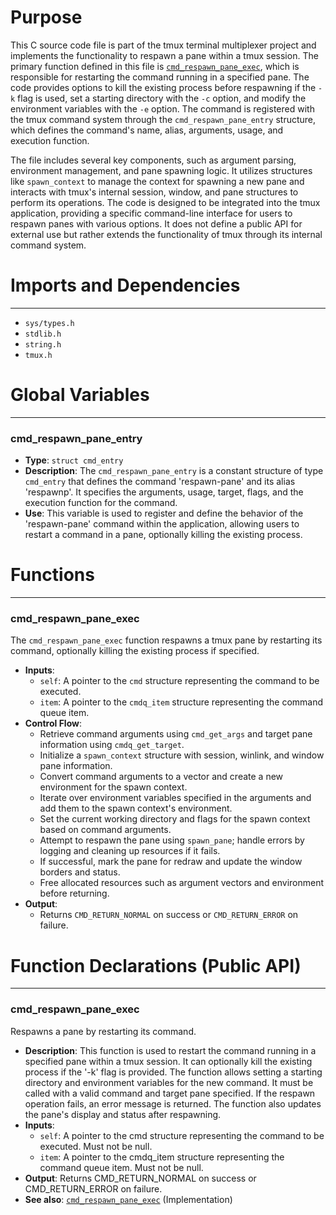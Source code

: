 # Purpose
This C source code file is part of the tmux terminal multiplexer project and implements the functionality to respawn a pane within a tmux session. The primary function defined in this file is [`cmd_respawn_pane_exec`](#cmd_respawn_pane_exec), which is responsible for restarting the command running in a specified pane. The code provides options to kill the existing process before respawning if the `-k` flag is used, set a starting directory with the `-c` option, and modify the environment variables with the `-e` option. The command is registered with the tmux command system through the `cmd_respawn_pane_entry` structure, which defines the command's name, alias, arguments, usage, and execution function.

The file includes several key components, such as argument parsing, environment management, and pane spawning logic. It utilizes structures like `spawn_context` to manage the context for spawning a new pane and interacts with tmux's internal session, window, and pane structures to perform its operations. The code is designed to be integrated into the tmux application, providing a specific command-line interface for users to respawn panes with various options. It does not define a public API for external use but rather extends the functionality of tmux through its internal command system.
# Imports and Dependencies

---
- `sys/types.h`
- `stdlib.h`
- `string.h`
- `tmux.h`


# Global Variables

---
### cmd_respawn_pane_entry
- **Type**: `struct cmd_entry`
- **Description**: The `cmd_respawn_pane_entry` is a constant structure of type `cmd_entry` that defines the command 'respawn-pane' and its alias 'respawnp'. It specifies the arguments, usage, target, flags, and the execution function for the command.
- **Use**: This variable is used to register and define the behavior of the 'respawn-pane' command within the application, allowing users to restart a command in a pane, optionally killing the existing process.


# Functions

---
### cmd_respawn_pane_exec<!-- {{#callable:cmd_respawn_pane_exec}} -->
The `cmd_respawn_pane_exec` function respawns a tmux pane by restarting its command, optionally killing the existing process if specified.
- **Inputs**:
    - `self`: A pointer to the `cmd` structure representing the command to be executed.
    - `item`: A pointer to the `cmdq_item` structure representing the command queue item.
- **Control Flow**:
    - Retrieve command arguments using `cmd_get_args` and target pane information using `cmdq_get_target`.
    - Initialize a `spawn_context` structure with session, winlink, and window pane information.
    - Convert command arguments to a vector and create a new environment for the spawn context.
    - Iterate over environment variables specified in the arguments and add them to the spawn context's environment.
    - Set the current working directory and flags for the spawn context based on command arguments.
    - Attempt to respawn the pane using `spawn_pane`; handle errors by logging and cleaning up resources if it fails.
    - If successful, mark the pane for redraw and update the window borders and status.
    - Free allocated resources such as argument vectors and environment before returning.
- **Output**:
    - Returns `CMD_RETURN_NORMAL` on success or `CMD_RETURN_ERROR` on failure.


# Function Declarations (Public API)

---
### cmd_respawn_pane_exec<!-- {{#callable_declaration:cmd_respawn_pane_exec}} -->
Respawns a pane by restarting its command.
- **Description**: This function is used to restart the command running in a specified pane within a tmux session. It can optionally kill the existing process if the '-k' flag is provided. The function allows setting a starting directory and environment variables for the new command. It must be called with a valid command and target pane specified. If the respawn operation fails, an error message is returned. The function also updates the pane's display and status after respawning.
- **Inputs**:
    - `self`: A pointer to the cmd structure representing the command to be executed. Must not be null.
    - `item`: A pointer to the cmdq_item structure representing the command queue item. Must not be null.
- **Output**: Returns CMD_RETURN_NORMAL on success or CMD_RETURN_ERROR on failure.
- **See also**: [`cmd_respawn_pane_exec`](#cmd_respawn_pane_exec)  (Implementation)


